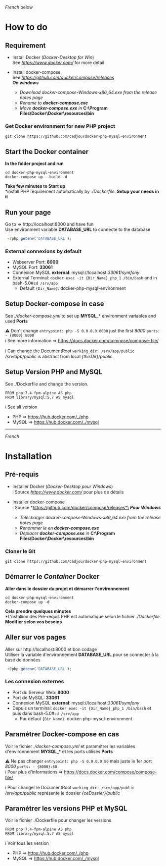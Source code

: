*French* below
# How to do
## Requirement
- Install Docker (*Docker-Desktop for Win*) \
See *https://www.docker.com/* for more detail

- Install docker-compose \
See *https://github.com/docker/compose/releases* \
***On windows***
    - *Download docker-compose-Windows-x86_64.exe from the release notes page*
    - *Rename to* ***docker-compose.exe***
    - *Move* ***docker-compose.exe*** *in* **C:\Program Files\Docker\Docker\resources\bin**

### Get Docker environment for new PHP project
```
git clone https://github.com/cadjou/docker-php-mysql-environment
```

## Start the Docker container
**In the folder project and run**
```
cd docker-php-mysql-environment
docker-compose up --build -d
```
**Take few minutes to Start up** \
*install PHP requirement automatically by *./Dockerfile*. **Setup your needs in it**

## Run your page
Go to => http://localhost:8000 and have fun\
Use environment variable **DATABASE_URL** to connecte to the database
```php
 <?php getenv('DATABASE_URL');
```

### External connexions by default
- Webserver Port: **8000**
- MySQL Port: **33061**
- Connexion MySQL **external**: mysql://localhost:*3306****1***/*symfony*
- External Terminal: ```docker exec -it {Dir_Name}_php_1 /bin/bash``` and in bash-5.0#```cd /srv/app```
    - Default ```{Dir_Name}```: docker-php-mysql-environment

## Setup Docker-compose in case
See *./docker-compose.yml* to set up **MYSQL_*** environment variables and used **Ports**

:warning: Don't change ```entrypoint: php -S 0.0.0.0:8000``` just the first *8000* ```ports: - {8000}:8000```\
:information_source: See more information => https://docs.docker.com/compose/compose-file/

:information_source: Can change the DocumentRoot ```working_dir: /srv/app/public``` */srv/app/public* is abstract from local *{thisDir}/public*

## Setup Version PHP and MySQL
See ./Dockerfile and change the version.
```
FROM php:7.4-fpm-alpine AS php
FROM library/mysql:5.7 AS mysql
```

:information_source: See all version
- PHP => https://hub.docker.com/_/php
- MySQL => https://hub.docker.com/_/mysql
---
*French*
# Installation
## Pré-requis
- Installer Docker (*Docker-Desktop pour Windows*) \
:information_source: Source *https://www.docker.com/* pour plus de détails

- Installer docker-compose \
:information_source: Source *https://github.com/docker/compose/releases*\
***Pour Windows***
    - *Télécharger docker-compose-Windows-x86_64.exe from the release notes page*
    - *Renommer le en* ***docker-compose.exe***
    - *Déplacer* ***docker-compose.exe*** *in* **C:\Program Files\Docker\Docker\resources\bin**

### Cloner le Git
```
git clone https://github.com/cadjou/docker-php-mysql-environment
```
## Démarrer le *Container* Docker
**Aller dans le dossier du projet et démarrer l'environnement**
```
cd docker-php-mysql-environment
docker-compose up -d
```
**Cela prendre quelques minutes** \
*L'nstallion des Pré-requis PHP est automatique selon le fichier *./Dockerfile*. **Modifier selon vos besoins**

## Aller sur vos pages
Aller sur http://localhost:8000 et bon codage\
Utiliser la variable d'environnement **DATABASE_URL** pour se connecter à la base de données
```php
 <?php getenv('DATABASE_URL');
```

### Les connexion externes
- Port du Serveur Web: **8000**
- Port de MySQL: **33061**
- Connexion MySQL **external**: mysql://localhost:*3306****1***/*symfony*
- Depuis un terminal: ```docker exec -it {Dir_Name}_php_1 /bin/bash``` et puis dans bash-5.0#```cd /srv/app```
    - Par défaut ```{Dir_Name}```: docker-php-mysql-environment

## Paramétrer Docker-compose en cas
Voir le fichier *./docker-compose.yml* et paramétrer les variables d'environnement **MYSQL_*** et les ports utilisés **Ports**

:warning: Ne pas changer ```entrypoint: php -S 0.0.0.0:80``` mais juste le 1er port *8000* ```ports: - {8000}:80```\
:information_source: Pour plus d'informations => https://docs.docker.com/compose/compose-file/

:information_source: Pour changer le DocumentRoot ```working_dir: /srv/app/public``` */srv/app/public* représente le dossier *{ceDossier}/public*

## Paramétrer les versions PHP et MySQL
Voir le fichier ./Dockerfile pour changer les versions
```
FROM php:7.4-fpm-alpine AS php
FROM library/mysql:5.7 AS mysql
```

:information_source: Voir tous les version
- PHP => https://hub.docker.com/_/php
- MySQL => https://hub.docker.com/_/mysql
